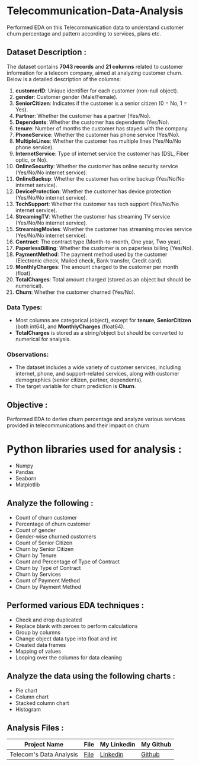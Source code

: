 # Telecommunication-Data-Analysis
Performed EDA on this Telecommunication data to understand customer churn percentage and pattern according to services, plans etc.

## Dataset Description :


The dataset contains **7043 records** and **21 columns** related to customer information for a telecom company, aimed at analyzing customer churn. Below is a detailed description of the columns:

1. **customerID**: Unique identifier for each customer (non-null object).
2. **gender**: Customer gender (Male/Female).
3. **SeniorCitizen**: Indicates if the customer is a senior citizen (0 = No, 1 = Yes).
4. **Partner**: Whether the customer has a partner (Yes/No).
5. **Dependents**: Whether the customer has dependents (Yes/No).
6. **tenure**: Number of months the customer has stayed with the company.
7. **PhoneService**: Whether the customer has phone service (Yes/No).
8. **MultipleLines**: Whether the customer has multiple lines (Yes/No/No phone service).
9. **InternetService**: Type of internet service the customer has (DSL, Fiber optic, or No).
10. **OnlineSecurity**: Whether the customer has online security service (Yes/No/No internet service).
11. **OnlineBackup**: Whether the customer has online backup (Yes/No/No internet service).
12. **DeviceProtection**: Whether the customer has device protection (Yes/No/No internet service).
13. **TechSupport**: Whether the customer has tech support (Yes/No/No internet service).
14. **StreamingTV**: Whether the customer has streaming TV service (Yes/No/No internet service).
15. **StreamingMovies**: Whether the customer has streaming movies service (Yes/No/No internet service).
16. **Contract**: The contract type (Month-to-month, One year, Two year).
17. **PaperlessBilling**: Whether the customer is on paperless billing (Yes/No).
18. **PaymentMethod**: The payment method used by the customer (Electronic check, Mailed check, Bank transfer, Credit card).
19. **MonthlyCharges**: The amount charged to the customer per month (float).
20. **TotalCharges**: Total amount charged (stored as an object but should be numerical).
21. **Churn**: Whether the customer churned (Yes/No).

### Data Types:
- Most columns are categorical (object), except for **tenure**, **SeniorCitizen** (both int64), and **MonthlyCharges** (float64).
- **TotalCharges** is stored as a string/object but should be converted to numerical for analysis.

### Observations:
- The dataset includes a wide variety of customer services, including internet, phone, and support-related services, along with customer demographics (senior citizen, partner, dependents).
- The target variable for churn prediction is **Churn**.

## Objective :
Performed EDA to derive churn percentage and analyze various services provided in telecommunications and their impact on churn

# Python libraries used for analysis :
* Numpy
* Pandas
* Seaborn
* Matplotlib

## Analyze the following :
* Count of churn customer
* Percentage of churn customer
* Count of gender
* Gender-wise churned customers
* Count of Senior Citizen
* Churn by Senior Citizen
* Churn by Tenure
* Count and Percentage of Type of Contract
* Churn by Type of Contract
* Churn by Services
* Count of Payment Method
* Churn by Payment Method

## Performed various EDA techniques :
* Check and drop duplicated
* Replace blank with zeroes to perform calculations
* Group by columns
* Change object data type into float and int
* Created data frames
* Mapping of values
* Looping over the columns for data cleaning

## Analyze the data using the following charts :
* Pie chart
* Column chart
* Stacked column chart
* Histogram


## Analysis Files : 
| Project Name | File | My Linkedin | My Github |
|-|-|-|-|
|Telecom's Data Analysis| [File](https://github.com/shubhammeshram01/Telecommunication-Data-Analysis/blob/main/Telecom's%20Churn%20WS.ipynb) | [Linkedin](https://www.linkedin.com/in/shubhammeshram01/) | [Github](https://github.com/shubhammeshram01) |
